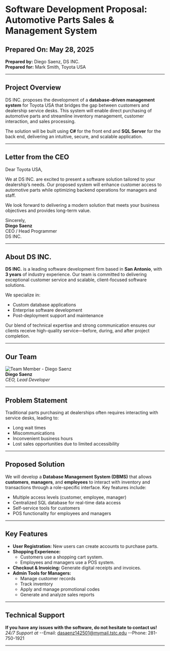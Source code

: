 # Software Development Proposal: Automotive Parts Sales & Management System

## Prepared On: May 28, 2025  
**Prepared by:** Diego Saenz, DS INC.  
**Prepared for:** Mark Smith, Toyota USA  

---

## Project Overview

DS INC. proposes the development of a **database-driven management system** for Toyota USA that bridges the gap between customers and dealership service desks. This system will enable direct purchasing of automotive parts and streamline inventory management, customer interaction, and sales processing.

The solution will be built using **C#** for the front end and **SQL Server** for the back end, delivering an intuitive, secure, and scalable application.

---

## Letter from the CEO

Dear Toyota USA,

We at DS INC. are excited to present a software solution tailored to your dealership’s needs. Our proposed system will enhance customer access to automotive parts while optimizing backend operations for managers and staff.

We look forward to delivering a modern solution that meets your business objectives and provides long-term value.

Sincerely,  
**Diego Saenz**  
CEO / Head Programmer  
DS INC.

---

## About DS INC.

**DS INC.** is a leading software development firm based in **San Antonio**, with **3 years** of industry experience. Our team is committed to delivering exceptional customer service and scalable, client-focused software solutions.

We specialize in:
- Custom database applications
- Enterprise software development
- Post-deployment support and maintenance

Our blend of technical expertise and strong communication ensures our clients receive high-quality service—before, during, and after project completion.

---

## Our Team

![Team Member - Diego Saenz](https://github.com/user-attachments/assets/aefa001d-9535-4043-bf35-f5d363318908)  
**Diego Saenz**  
*CEO, Lead Developer*

---

## Problem Statement

Traditional parts purchasing at dealerships often requires interacting with service desks, leading to:
- Long wait times  
- Miscommunications  
- Inconvenient business hours  
- Lost sales opportunities due to limited accessibility

---

## Proposed Solution

We will develop a **Database Management System (DBMS)** that allows **customers**, **managers**, and **employees** to interact with inventory and transactions through a role-specific interface. Key features include:

- Multiple access levels (customer, employee, manager)
- Centralized SQL database for real-time data access
- Self-service tools for customers
- POS functionality for employees and managers

---

## Key Features

- **User Registration:** New users can create accounts to purchase parts.
- **Shopping Experience:**
  - Customers use a shopping cart system.
  - Employees and managers use a POS system.
- **Checkout & Invoicing:** Generate digital receipts and invoices.
- **Admin Tools for Managers:**
  - Manage customer records  
  - Track inventory  
  - Apply and manage promotional codes  
  - Generate and analyze sales reports
 
---

## Technical Support

**If you have any issues with the software, do not hesitate to contact us!**
*24/7 Support at*
--Email: dasaenz142501@mymail.tstc.edu
--Phone: 281-750-1921

---

##
